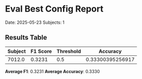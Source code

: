 # Eval Best Config Report
Date: 2025-05-23
Subjects: 1

## Results Table
| Subject | F1 Score | Threshold | Accuracy |
|---------|----------|-----------|----------|
| 7012.0 | 0.3231 | 0.5 | 0.33300395256917 |

**Average F1**: 0.3231
**Average Accuracy**: 0.3330